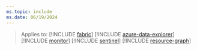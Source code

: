 ```yaml
---
ms.topic: include
ms.date: 06/19/2024
---
```

> Applies to: [!INCLUDE [fabric](fabric.md)] [!INCLUDE [azure-data-explorer](azure-data-explorer.md)] [!INCLUDE [monitor](monitor.md)] [!INCLUDE [sentinel](sentinel.md)] [!INCLUDE [resource-graph](resource-graph.md)]